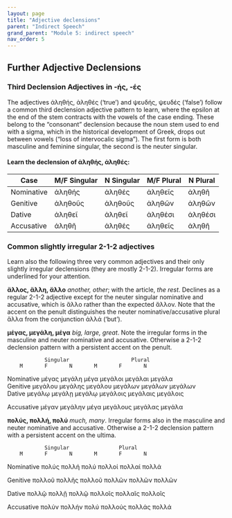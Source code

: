 ```yaml
---
layout: page
title: "Adjective declensions"
parent: "Indirect Speech"
grand_parent: "Module 5: indirect speech"
nav_order: 5
---
```


## Further Adjective Declensions

### Third Declension Adjectives in -ής, -ές 

The adjectives ἀληθής, ἀληθές (‘true’) and ψευδής, ψευδές (‘false’) follow a common third declension adjective pattern to learn, where the epsilon at the end of the stem contracts with the vowels of the case ending. These belong to the “consonant” declension because the noun stem used to end with a sigma, which in the historical development of Greek, drops out between vowels (“loss of intervocalic sigma”). The first form is both masculine and feminine singular, the second is the neuter singular.

#### Learn the declension of ἀληθής, ἀληθές:

								
| Case 	|	M/F Singular |	N Singular |	M/F Plural	|	N Plural |
| --- | --- | --- | --- | --- |
| Nominative	|	ἀληθής	|	ἀληθές		|	ἀληθεῖς |	ἀληθῆ |
| Genitive	|	ἀληθοῦς |	ἀληθοῦς 	|	ἀληθῶν |	ἀληθῶν |
| Dative	|	ἀληθεῖ 	|	ἀληθεῖ		|	ἀληθέσι |	ἀληθέσι |
| Accusative	|	ἀληθῆ 	|	ἀληθές 		| ἀληθεῖς 	| ἀληθῆ |

### Common slightly irregular 2-1-2 adjectives

Learn also the following three very common adjectives and their only slightly irregular declensions (they are mostly 2-1-2). Irregular forms are underlined for your attention.

**ἄλλος, ἄλλη, ἄλλο**  _another, other_; with the article, _the rest_. Declines as a regular 2-1-2 adjective except for the neuter singular nominative and accusative, which is ἄλλο rather than the expected ἄλλον. Note that the accent on the penult distinguishes the neuter nominative/accusative plural ἄλλα from the conjunction ἀλλά (‘but’).

**μέγας, μεγάλη, μέγα** _big, large, great_. Note the irregular forms in the masculine and neuter nominative and accusative. Otherwise a 2-1-2 declension pattern with a persistent accent on the penult.

				Singular					Plural
		M		F		N		M		F		N

Nominative	μέγας 		μεγάλη		μέγα		μεγάλοι	μεγάλαι	μεγάλα							
Genitive	μεγάλου	μεγάλης 	μεγάλου 	μεγάλων	μεγάλων	μεγάλων				
Dative		μεγάλῳ	μεγάλῃ		μεγάλῳ	μεγάλοις 	μεγάλαις 	μεγάλοις 

Accusative	μέγαν		μεγάλην	μέγα 		μεγάλους 	μεγάλας 	μεγάλα 		

**πολύς, πολλή, πολύ** _much, many_. Irregular forms also in the masculine and neuter nominative and accusative. Otherwise a 2-1-2 declension pattern with a persistent accent on the ultima.

				Singular				Plural
		M		F		N		M		F		N

Nominative	πολύς 		πολλή 		πολύ 		πολλοί 	πολλαί 	πολλά 	

Genitive	πολλοῦ 	πολλῆς 	πολλοῦ 	πολλῶν 	πολλῶν 	πολλῶν 

Dative		πολλῷ		πολλῇ		πολλῷ		πολλοῖς 	πολλαῖς 	πολλοῖς 	
	
Accusative	πολύν 		πολλήν 	πολύ 		πολλούς 	πολλάς 	πολλά 	

